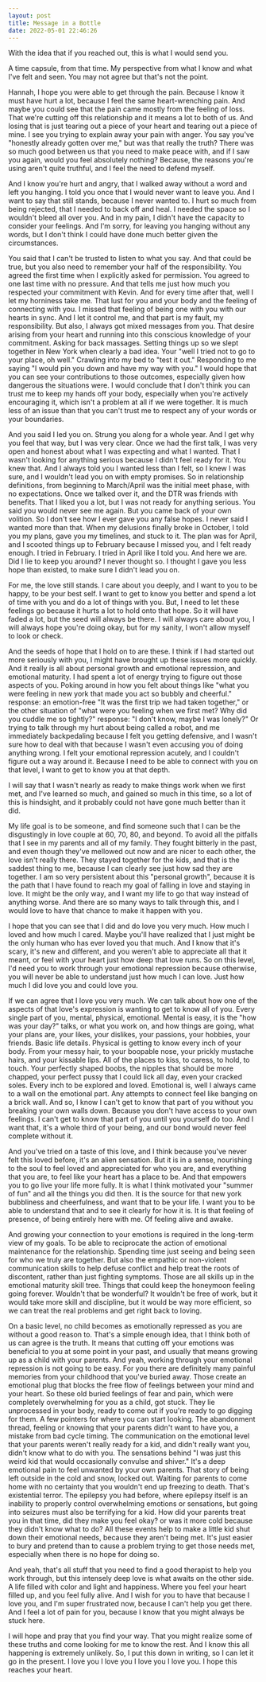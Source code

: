 ```yaml
---
layout: post
title: Message in a Bottle
date: 2022-05-01 22:46:26
---
```


With the idea that if you reached out, this is what I would send you.

A time capsule, from that time. 
My perspective from what I know and what I've felt and seen. You may not agree but that's not the point.

Hannah, I hope you were able to get through the pain. Because I know it must have hurt a lot, because I feel the same heart-wrenching pain. And maybe you could see that the pain came mostly from the feeling of loss. That we're cutting off this relationship and it means a lot to both of us. And losing that is just tearing out a piece of your heart and tearing out a piece of mine. 
I see you trying to explain away your pain with anger. You say you've "honestly already gotten over me," but was that really the truth? There was so much good between us that you need to make peace with, and if I saw you again, would you feel absolutely nothing? Because, the reasons you're using aren't quite truthful, and I feel the need to defend myself.

And I know you're hurt and angry, that I walked away without a word and left you hanging. I told you once that I would never want to leave you. And I want to say that still stands, because I never wanted to. I hurt so much from being rejected, that I needed to back off and heal. I needed the space so I wouldn't bleed all over you. And in my pain, I didn't have the capacity to consider your feelings. And I'm sorry, for leaving you hanging without any words, but I don't think I could have done much better given the circumstances. 

You said that I can't be trusted to listen to what you say. And that could be true, but you also need to remember your half of the responsibility. You agreed the first time when I explicitly asked for permission. You agreed to one last time with no pressure. And that tells me just how much you respected your commitment with Kevin. And for every time after that, well I let my horniness take me. That lust for you and your body and the feeling of connecting with you. I missed that feeling of being one with you with our hearts in sync. And I let it control me, and that part is my fault, my responsibility. But also, I always got mixed messages from you. That desire arising from your heart and running into this conscious knowledge of your commitment. Asking for back massages. Setting things up so we slept together in New York when clearly a bad idea. Your "well I tried not to go to your place, oh well." Crawling into my bed to "test it out." Responding to me saying "I would pin you down and have my way with you." I would hope that you can see your contributions to those outcomes, especially given how dangerous the situations were. I would conclude that I don't think you can trust me to keep my hands off your body, especially when you're actively encouraging it, which isn't a problem at all if we were together. It is much less of an issue than that you can't trust me to respect any of your words or your boundaries. 

And you said I led you on. Strung you along for a whole year. And I get why you feel that way, but I was very clear. Once we had the first talk, I was very open and honest about what I was expecting and what I wanted. That I wasn't looking for anything serious because I didn't feel ready for it. You knew that. And I always told you I wanted less than I felt, so I knew I was sure, and I wouldn't lead you on with empty promises. So in relationship definitions, from beginning to March/April was the initial meet phase, with no expectations. Once we talked over it, and the DTR was friends with benefits. That I liked you a lot, but I was not ready for anything serious. You said you would never see me again. But you came back of your own volition. So I don't see how I ever gave you any false hopes. I never said I wanted more than that. When my delusions finally broke in October, I told you my plans, gave you my timelines, and stuck to it. The plan was for April, and I scooted things up to February because I missed you, and I felt ready enough. I tried in February. I tried in April like I told you. And here we are. Did I lie to keep you around? I never thought so. I thought I gave you less hope than existed, to make sure I didn't lead you on.

For me, the love still stands. I care about you deeply, and I want to you to be happy, to be your best self. I want to get to know you better and spend a lot of time with you and do a lot of things with you. But, I need to let these feelings go because it hurts a lot to hold onto that hope. So it will have faded a lot, but the seed will always be there. I will always care about you, I will always hope you're doing okay, but for my sanity, I won't allow myself to look or check.

And the seeds of hope that I hold on to are these.
I think if I had started out more seriously with you, I might have brought up these issues more quickly. And it really is all about personal growth and emotional repression, and emotional maturity. I had spent a lot of energy trying to figure out those aspects of you. Poking around in how you felt about things like "what you were feeling in new york that made you act so bubbly and cheerful." response: an emotion-free "It was the first trip we had taken together," or the other situation of "what were you feeling when we first met? Why did you cuddle me so tightly?" response: "I don't know, maybe I was lonely?" Or trying to talk through my hurt about being called a robot, and me immediately backpedaling because I felt you getting defensive, and I wasn't sure how to deal with that because I wasn't even accusing you of doing anything wrong. I felt your emotional repression acutely, and I couldn't figure out a way around it. Because I need to be able to connect with you on that level, I want to get to know you at that depth.

I will say that I wasn't nearly as ready to make things work when we first met, and I've learned so much, and gained so much in this time, so a lot of this is hindsight, and it probably could not have gone much better than it did.

My life goal is to be someone, and find someone such that I can be the disgustingly in love couple at 60, 70, 80, and beyond. To avoid all the pitfalls that I see in my parents and all of my family. They fought bitterly in the past, and even though they've mellowed out now and are nicer to each other, the love isn't really there. They stayed together for the kids, and that is the saddest thing to me, because I can clearly see just how sad they are together. I am so very persistent about this "personal growth", because it is the path that I have found to reach my goal of falling in love and staying in love. It might be the only way, and I want my life to go that way instead of anything worse. And there are so many ways to talk through this, and I would love to have that chance to make it happen with you. 

I hope that you can see that I did and do love you very much. How much I loved and how much I cared. Maybe you'll have realized that I just might be the only human who has ever loved you that much. And I know that it's scary, it's new and different, and you weren't able to appreciate all that it meant, or feel with your heart just how deep that love runs. So on this level, I'd need you to work through your emotional repression because otherwise, you will never be able to understand just how much I can love. Just how much I did love you and could love you.

If we can agree that I love you very much. We can talk about how one of the aspects of that love's expression is wanting to get to know all of you. Every single part of you, mental, physical, emotional. Mental is easy, it is the "how was your day?" talks, or what you work on, and how things are going, what your plans are, your likes, your dislikes, your passions, your hobbies, your friends. Basic life details. Physical is getting to know every inch of your body. From your messy hair, to your boopable nose, your prickly mustache hairs, and your kissable lips. All of the places to kiss, to caress, to hold, to touch. Your perfectly shaped boobs, the nipples that should be more chapped, your perfect pussy that I could lick all day, even your cracked soles. Every inch to be explored and loved. Emotional is, well I always came to a wall on the emotional part. Any attempts to connect feel like banging on a brick wall. And so, I know I can't get to know that part of you without you breaking your own walls down. Because you don't have access to your own feelings. I can't get to know that part of you until you yourself do too. And I want that, it's a whole third of your being, and our bond would never feel complete without it.

And you've tried on a taste of this love, and I think because you've never felt this loved before, it's an alien sensation. But it is in a sense, nourishing to the soul to feel loved and appreciated for who you are, and everything that you are, to feel like your heart has a place to be. And that empowers you to go live your life more fully. It is what I think motivated your "summer of fun" and all the things you did then. It is the source for that new york bubbliness and cheerfulness, and want that to be your life. I want you to be able to understand that and to see it clearly for how it is. It is that feeling of presence, of being entirely here with me. Of feeling alive and awake. 

And growing your connection to your emotions is required in the long-term view of my goals. To be able to reciprocate the action of emotional maintenance for the relationship. Spending time just seeing and being seen for who we truly are together. But also the empathic or non-violent communication skills to help defuse conflict and help treat the roots of discontent, rather than just fighting symptoms. Those are all skills up in the emotional maturity skill tree. Things that could keep the honeymoon feeling going forever. Wouldn't that be wonderful? It wouldn't be free of work, but it would take more skill and discipline, but it would be way more efficient, so we can treat the real problems and get right back to loving. 

On a basic level, no child becomes as emotionally repressed as you are without a good reason to. That's a simple enough idea, that I think both of us can agree is the truth. It means that cutting off your emotions was beneficial to you at some point in your past, and usually that means growing up as a child with your parents.
And yeah, working through your emotional repression is not going to be easy. For you there are definitely many painful memories from your childhood that you've buried away. Those create an emotional plug that blocks the free flow of feelings between your mind and your heart. So these old buried feelings of fear and pain, which were completely overwhelming for you as a child, got stuck. They lie unprocessed in your body, ready to come out if you're ready to go digging for them. A few pointers for where you can start looking. The abandonment thread, feeling or knowing that your parents didn't want to have you, a mistake from bad cycle timing. The communication on the emotional level that your parents weren't really ready for a kid, and didn't really want you, didn't know what to do with you. The sensations behind "I was just this weird kid that would occasionally convulse and shiver." It's a deep emotional pain to feel unwanted by your own parents. That story of being left outside in the cold and snow, locked out. Waiting for parents to come home with no certainty that you wouldn't end up freezing to death. That's existential terror. The epilepsy you had before, where epilepsy itself is an inability to properly control overwhelming emotions or sensations, but going into seizures must also be terrifying for a kid. How did your parents treat you in that time, did they make you feel okay? or was it more cold because they didn't know what to do? All these events help to make a little kid shut down their emotional needs, because they aren't being met. It's just easier to bury and pretend than to cause a problem trying to get those needs met, especially when there is no hope for doing so.

And yeah, that's all stuff that you need to find a good therapist to help you work through, but this intensely deep love is what awaits on the other side. A life filled with color and light and happiness. Where you feel your heart filled up, and you feel fully alive. And I wish for you to have that because I love you, and I'm super frustrated now, because I can't help you get there. And I feel a lot of pain for you, because I know that you might always be stuck here. 

I will hope and pray that you find your way. That you might realize some of these truths and come looking for me to know the rest. And I know this all happening is extremely unlikely. So, I put this down in writing, so I can let it go in the present. I love you I love you I love you I love you. I hope this reaches your heart. 